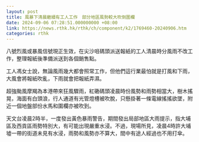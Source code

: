 ```yaml
---
layout: post
title: 風暴下清晨繼續有工人工作　部分地區風勢較大吹倒圍欄
date: 2024-09-06 07:28:51.000000000 +08:00
link: https://news.rthk.hk/rthk/ch/component/k2/1769460-20240906.htm
categories: rthk
---
```


八號烈風或暴風信號現正生效，在尖沙咀碼頭派送報紙的工人清晨時分風雨不改工作，整理報紙後準備派送到各個銷售點。

工人馮女士說，無論風雨幾大都會照常工作，但他們這行業最怕就是打風和下雨，大風會將報紙吹亂，下雨就會把報紙弄濕。

超強颱風摩羯為本港帶來狂風驟雨，紅磡碼頭凌晨時份風勢和雨勢相當大，樹木搖晃，海面有白頭浪，行人通道有光管燈槽被吹脫，只懸掛著一條電線搖搖欲墜，附近一個地盤部份水馬和圍欄亦被吹到。

天文台凌晨2時半，一度發出黃色暴雨警告，期間發出局部地區大雨提示，指大埔區及西貢區雨勢特別大，有可能出現嚴重水浸。不過，現場所見，凌晨4時許大埔墟一帶的街道未見有水浸，雨勢和風勢亦不算大，間中有途人經過也不用打傘。
